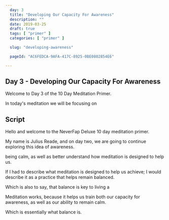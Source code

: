 ```yaml
---
  day: 3
  title: "Developing Our Capacity For Awareness"
  description: ""
  date: 2019-03-25
  draft: true
  tags: [ "primer" ]
  categories: [ "primer" ]

  slug: "developing-awareness"

  pageId: "AC6FEDCA-9AFA-417C-8925-0BE0802854E6"

---
```


## Day 3 - Developing Our Capacity For Awareness

Welcome to Day 3 of the 10 Day Meditation Primer.

In today's meditation we will be focusing on


## Script

Hello and welcome to the NeverFap Deluxe 10 day meditation primer.

My name is Julius Reade, and on day two, we are going to continue exploring this idea of awareness.

being calm, as well as better understand how meditation is designed to help us.

If I had to describe what meditation is designed to help us achieve; I would describe it as a practice that helps remain balanced.

Which is also to say, that balance is key to living a

Meditation works, because it helps us train both our capacity for awareness, as well as our ability to remain calm.

Which is essentially what balance is.

